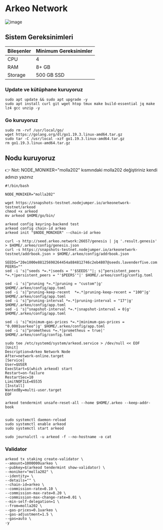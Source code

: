 # Arkeo Network
![image](https://github.com/molla202/Arkeo-Network/assets/91562185/02c57bf5-613c-4637-98ea-461fdc85e76f)


## Sistem Gereksinimleri
| Bileşenler | Minimum Gereksinimler | 
| ------------ | ------------ |
| CPU |	4|
| RAM	| 8+ GB |
| Storage	| 500 GB SSD |


### Update ve kütüphane kuruyoruz
```
sudo apt update && sudo apt upgrade -y
sudo apt install curl git wget htop tmux make build-essential jq make lz4 gcc unzip -y  
```
### Go kuruyoruz
```
sudo rm -rvf /usr/local/go/
wget https://golang.org/dl/go1.19.3.linux-amd64.tar.gz
sudo tar -C /usr/local -xzf go1.19.3.linux-amd64.tar.gz
rm go1.19.3.linux-amd64.tar.gz
```
## Nodu kuruyoruz
👉 Not: NODE_MONIKER="molla202"  kısmındaki molla202 değiştiriniz kendi adınızı yazınız

```
#!/bin/bash

NODE_MONIKER="molla202"

wget https://snapshots-testnet.nodejumper.io/arkeonetwork-testnet/arkeod
chmod +x arkeod
mv arkeod $HOME/go/bin/

arkeod config keyring-backend test
arkeod config chain-id arkeo
arkeod init "$NODE_MONIKER" --chain-id arkeo

curl -s http://seed.arkeo.network:26657/genesis | jq '.result.genesis' > $HOME/.arkeo/config/genesis.json
curl -s https://snapshots-testnet.nodejumper.io/arkeonetwork-testnet/addrbook.json > $HOME/.arkeo/config/addrbook.json

SEEDS="20e1000e88125698264454a884812746c2eb4807@seeds.lavenderfive.com:22856"
PEERS=""
sed -i 's|^seeds *=.*|seeds = "'$SEEDS'"|; s|^persistent_peers *=.*|persistent_peers = "'$PEERS'"|' $HOME/.arkeo/config/config.toml

sed -i 's|^pruning *=.*|pruning = "custom"|g' $HOME/.arkeo/config/app.toml
sed -i 's|^pruning-keep-recent  *=.*|pruning-keep-recent = "100"|g' $HOME/.arkeo/config/app.toml
sed -i 's|^pruning-interval *=.*|pruning-interval = "17"|g' $HOME/.arkeo/config/app.toml
sed -i 's|^snapshot-interval *=.*|snapshot-interval = 0|g' $HOME/.arkeo/config/app.toml

sed -i 's|^minimum-gas-prices *=.*|minimum-gas-prices = "0.0001uarkeo"|g' $HOME/.arkeo/config/app.toml
sed -i 's|^prometheus *=.*|prometheus = true|' $HOME/.arkeo/config/config.toml

sudo tee /etc/systemd/system/arkeod.service > /dev/null << EOF
[Unit]
Description=Arkeo Network Node
After=network-online.target
[Service]
User=$USER
ExecStart=$(which arkeod) start
Restart=on-failure
RestartSec=10
LimitNOFILE=65535
[Install]
WantedBy=multi-user.target
EOF

arkeod tendermint unsafe-reset-all --home $HOME/.arkeo --keep-addr-book


sudo systemctl daemon-reload
sudo systemctl enable arkeod
sudo systemctl start arkeod

sudo journalctl -u arkeod -f --no-hostname -o cat
```

### Validator
```
arkeod tx staking create-validator \
--amount=1000000uarkeo \
--pubkey=$(arkeod tendermint show-validator) \
--moniker="molla202" \
--identity= \
--details="" \
--chain-id=arkeo \
--commission-rate=0.10 \
--commission-max-rate=0.20 \
--commission-max-change-rate=0.01 \
--min-self-delegation=1 \
--from=molla202 \
--gas-prices=0.1uarkeo \
--gas-adjustment=1.5 \
--gas=auto \
-y
```
